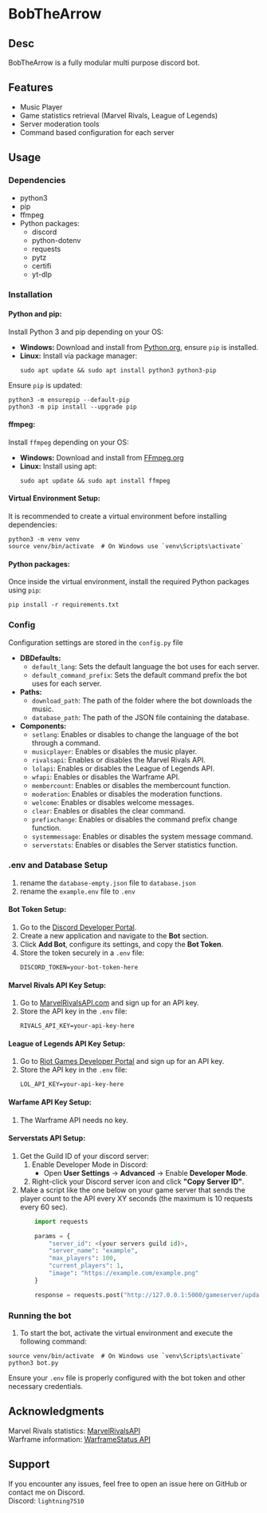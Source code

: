 # BobTheArrow
## Desc
BobTheArrow is a fully modular multi purpose discord bot.
## Features
- Music Player
- Game statistics retrieval (Marvel Rivals, League of Legends)
- Server moderation tools
- Command based configuration for each server

## Usage

### Dependencies
- python3
- pip
- ffmpeg
- Python packages:
    - discord
    - python-dotenv
    - requests
    - pytz
    - certifi
    - yt-dlp

### Installation
#### Python and pip:
Install Python 3 and pip depending on your OS:
- **Windows:** Download and install from [Python.org](https://www.python.org/downloads/), ensure `pip` is installed.
- **Linux:** Install via package manager:
  ```sh/cmd
  sudo apt update && sudo apt install python3 python3-pip
  ```

Ensure `pip` is updated:
```sh/cmd
python3 -m ensurepip --default-pip
python3 -m pip install --upgrade pip
```

#### ffmpeg:
Install `ffmpeg` depending on your OS:
- **Windows:** Download and install from [FFmpeg.org](https://ffmpeg.org/download.html)
- **Linux:** Install using apt:
  ```sh/cmd
  sudo apt update && sudo apt install ffmpeg
  ```

#### Virtual Environment Setup:
It is recommended to create a virtual environment before installing dependencies:
```sh/cmd
python3 -m venv venv
source venv/bin/activate  # On Windows use `venv\Scripts\activate`
```

#### Python packages:
Once inside the virtual environment, install the required Python packages using `pip`:
```sh/cmd
pip install -r requirements.txt
```

### Config
Configuration settings are stored in the `config.py` file

- **DBDefaults:**
    - `default_lang`: Sets the default language the bot uses for each server.
    - `default_command_prefix`: Sets the default command prefix the bot uses for each server.
- **Paths:**
    - `download_path`: The path of the folder where the bot downloads the music.
    - `database_path`: The path of the JSON file containing the database.
- **Components:**
    - `setlang`: Enables or disables to change the language of the bot through a command.
    - `musicplayer`: Enables or disables the music player.
    - `rivalsapi`: Enables or disables the Marvel Rivals API.
    - `lolapi`: Enables or disables the League of Legends API.
    - `wfapi`: Enables or disables the Warframe API.
    - `membercount`: Enables or disables the membercount function.
    - `moderation`: Enables or disables the moderation functions.
    - `welcome`: Enables or disables welcome messages.
    - `clear`: Enables or disables the clear command.
    - `prefixchange`: Enables or disables the command prefix change function.
    - `systemmessage`: Enables or disables the system message command.
    - `serverstats`: Enables or disables the Server statistics function.

### .env and Database Setup
1. rename the `database-empty.json` file to `database.json`
2. rename the `example.env` file to `.env`
#### Bot Token Setup:
1. Go to the [Discord Developer Portal](https://discord.com/developers/applications).
2. Create a new application and navigate to the **Bot** section.
3. Click **Add Bot**, configure its settings, and copy the **Bot Token**.
4. Store the token securely in a `.env` file:
   ```.env
   DISCORD_TOKEN=your-bot-token-here
   ```

#### Marvel Rivals API Key Setup:
1. Go to [MarvelRivalsAPI.com](https://marvelrivalsapi.com) and sign up for an API key.
2. Store the API key in the `.env` file:
   ```.env
   RIVALS_API_KEY=your-api-key-here
   ```

#### League of Legends API Key Setup:
1. Go to [Riot Games Developer Portal](https://developer.riotgames.com) and sign up for an API key.
2. Store the API key in the `.env` file:
   ```.env
   LOL_API_KEY=your-api-key-here

#### Warfame API Key Setup:
1. The Warframe API needs no key.

#### Serverstats API Setup:
1. Get the Guild ID of your discord server:
    1. Enable Developer Mode in Discord:
       - Open **User Settings** → **Advanced** → Enable **Developer Mode**.
    2. Right-click your Discord server icon and click **"Copy Server ID"**.
2. Make a script like the one below on your game server that sends the player count to the API every XY seconds (the maximum is 10 requests every 60 sec).
    ```example.py
        import requests

        params = {
            "server_id": <(your servers guild id)>,
            "server_name": "example",
            "max_players": 100,
            "current_players": 1,
            "image": "https://example.com/example.png"
        }

        response = requests.post("http://127.0.0.1:5000/gameserver/update", params=params)

### Running the bot

1. To start the bot, activate the virtual environment and execute the following command:
```sh/cmd
source venv/bin/activate  # On Windows use `venv\Scripts\activate`
python3 bot.py
```
Ensure your `.env` file is properly configured with the bot token and other necessary credentials.

## Acknowledgments
Marvel Rivals statistics: [MarvelRivalsAPI](https://marvelrivalsapi.com)   
Warframe information: [WarframeStatus API](https://docs.warframestat.us)

## Support
If you encounter any issues, feel free to open an issue here on GitHub or contact me on Discord.   
Discord: `lightning7510`
